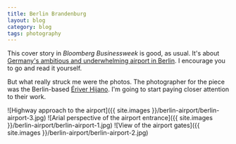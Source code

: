 ```yaml
---
title: Berlin Brandenburg
layout: blog
category: blog
tags: photography
---
```


This cover story in _Bloomberg Businessweek_ is good, as usual.
It's about [Germany's ambitious and underwhelming airport in Berlin][businessweek].
I encourage you to go and read it yourself.

But what really struck me were the photos.
The photographer for the piece was the Berlin-based [Ériver Hijano](http://eriverhijano.com/).
I'm going to start paying closer attention to their work.

![Highway approach to the airport]({{ site.images }}/berlin-airport/berlin-airport-3.jpg)
![Arial perspective of the airport entrance]({{ site.images }}/berlin-airport/berlin-airport-1.jpg)
![View of the airport gates]({{ site.images }}/berlin-airport/berlin-airport-2.jpg)

[businessweek]: http://www.bloomberg.com/news/features/2015-07-23/how-berlin-s-futuristic-airport-became-a-6-billion-embarrassment

